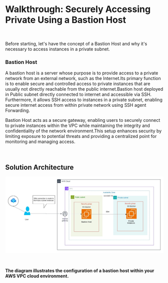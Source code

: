 <h1><Strong>Walkthrough: Securely Accessing Private Using a Bastion Host</Strong></h1>
<br>
<p>Before starting, let's have the concept of a Bastion Host and why it's necessary to access instances in a private subnet. <br>
<h3><strong> Bastion Host </strong></h3>
   A bastion host is a server whose purpose is to provide access to a private network from an external network, such as the Internet.Its primary function is to enable secure and controlled access to private instances that are usually not directly reachable from the public internet.Bastion host  deployed in Public subnet directly connected to internet and accessible via SSH. Furthermore, it allows SSH access to instances in a private subnet, enabling secure internet access from within private network using SSH agent Forwarding.<br>
   
   Bastion Host acts as a secure gateway, enabling users to securely connect to private instances within the VPC while maintaining the integrity and confidentiality of the network environment.This setup enhances security by limiting exposure to potential threats and providing a centralized point for monitoring and managing access.
</p>
<br>
<h2><strong> Solution Architecture <strong></h2>
<p align="center">
    <img src="Assets/Architecture.jpg" alt="Solution Architecture">
</p>
<br>
<p>The diagram illustrates the configuration of a bastion host within your AWS VPC cloud environment. 
</p>
